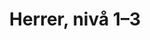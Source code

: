 ---
title: 'Herrer, nivå 1–3'
date_start: '2024-07-16T17:00'
date_stop: '2024-07-16T18:30'
court: '1–6'
---